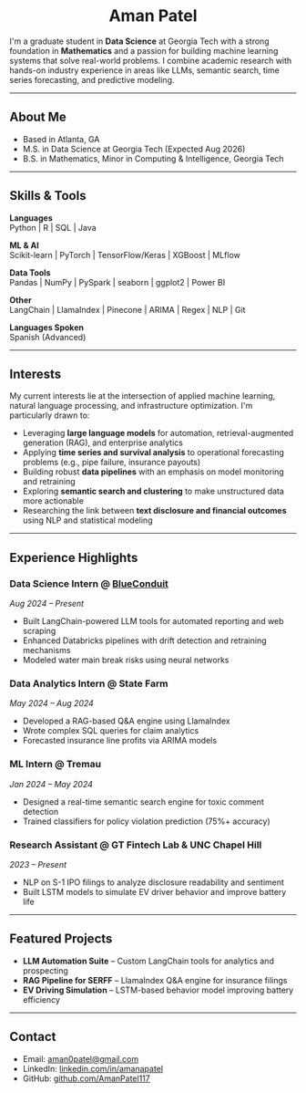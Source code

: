 <h1 align="center">Aman Patel</h1>


I'm a graduate student in **Data Science** at Georgia Tech with a strong foundation in **Mathematics** and a passion for building machine learning systems that solve real-world problems. I combine academic research with hands-on industry experience in areas like LLMs, semantic search, time series forecasting, and predictive modeling.

---

## About Me

- Based in Atlanta, GA  
- M.S. in Data Science at Georgia Tech (Expected Aug 2026)  
- B.S. in Mathematics, Minor in Computing & Intelligence, Georgia Tech  

---

## Skills & Tools

**Languages**  
Python | R | SQL | Java  

**ML & AI**  
Scikit-learn | PyTorch | TensorFlow/Keras | XGBoost | MLflow  

**Data Tools**  
Pandas | NumPy | PySpark | seaborn | ggplot2 | Power BI  

**Other**  
LangChain | LlamaIndex | Pinecone | ARIMA | Regex | NLP | Git

**Languages Spoken**  
Spanish (Advanced)

---

## Interests

My current interests lie at the intersection of applied machine learning, natural language processing, and infrastructure optimization. I'm particularly drawn to:

- Leveraging **large language models** for automation, retrieval-augmented generation (RAG), and enterprise analytics  
- Applying **time series and survival analysis** to operational forecasting problems (e.g., pipe failure, insurance payouts)  
- Building robust **data pipelines** with an emphasis on model monitoring and retraining  
- Exploring **semantic search and clustering** to make unstructured data more actionable  
- Researching the link between **text disclosure and financial outcomes** using NLP and statistical modeling

---

## Experience Highlights

### Data Science Intern @ [BlueConduit](https://www.blueconduit.com/)  
*Aug 2024 – Present*  
- Built LangChain-powered LLM tools for automated reporting and web scraping  
- Enhanced Databricks pipelines with drift detection and retraining mechanisms  
- Modeled water main break risks using neural networks

### Data Analytics Intern @ State Farm  
*May 2024 – Aug 2024*  
- Developed a RAG-based Q&A engine using LlamaIndex  
- Wrote complex SQL queries for claim analytics  
- Forecasted insurance line profits via ARIMA models

### ML Intern @ Tremau  
*Jan 2024 – May 2024*  
- Designed a real-time semantic search engine for toxic comment detection  
- Trained classifiers for policy violation prediction (75%+ accuracy)

### Research Assistant @ GT Fintech Lab & UNC Chapel Hill  
*2023 – Present*  
- NLP on S-1 IPO filings to analyze disclosure readability and sentiment  
- Built LSTM models to simulate EV driver behavior and improve battery life

---

## Featured Projects

- **LLM Automation Suite** – Custom LangChain tools for analytics and prospecting  
- **RAG Pipeline for SERFF** – LlamaIndex Q&A engine for insurance filings  
- **EV Driving Simulation** – LSTM-based behavior model improving battery efficiency  

---

## Contact

- Email: aman0patel@gmail.com  
- LinkedIn: [linkedin.com/in/amanapatel](https://linkedin.com/in/amanapatel)  
- GitHub: [github.com/AmanPatel117](https://github.com/AmanPatel117)
